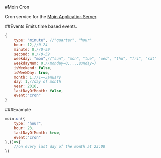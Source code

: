 #Moin Cron

Cron service for the [Moin Application Server](http://npmjs.com/package/moin). 

##Events
Emits time based events.

````javascript
{
    type: "minute", //"quarter", "hour"
    hour: 12,//0-24
    minute: 0,//0-59
    second: 0,//0-59
    weekday: "mon",//"sun", "mon", "tue", "wed", "thu", "fri", "sat"
    weekdayNum: 0,//monday=0,...,sunday=7
    isWeekend: false,
    isWeekDay: true,
    month: 1,//1==January
    day: 1,//day of month
    year: 2016,
    lastDayOfMonth: false,
    event:"cron"
}
````

###Example
````javascript
moin.on({
    type: "hour",
    hour: 23,
    lastDayOfMonth: true,
    event:"cron"
},()=>{
    //on every last day of the month at 23:00
})
````